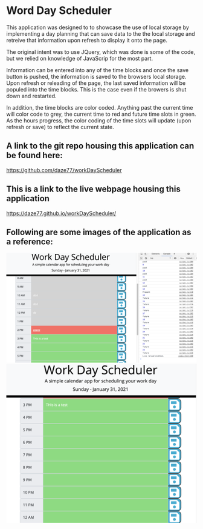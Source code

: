 # Word Day Scheduler


This application was designed to to showcase the use of local storage by implementing a day planning that can save data to the the local storage and retreive that information upon refresh to display it onto the page. 

The original intent was to use JQuery, which was done is some of the code, but we relied on knowledge of JavaScrip for the most part.

Information can be entered into any of the time blocks and once the save button is pushed, the information is saved to the browsers local storage.  Upon refresh or releading of the page, the last saved information will be populed into the time blocks.  This is the case even if the browers is shut down and restarted. 

In addition, the time blocks are color coded.  Anything past the current time will color code to grey, the current time to red and future time slots in green.  As the hours progress, the color coding of the time slots will update (upon refresh or save) to reflect the current state.


## __A link to the git repo housing this application can be found here:__
https://github.com/daze77/workDayScheduler

## __This is a link to the live webpage housing this application__
https://daze77.github.io/workDayScheduler/


## __Following are some images of the application as a reference:__

![Work Day Scheduler 1 - Console Log](/Assets/images/WDSCL.png)
![Work Day Scheduler 2 - No console log](/Assets/images/WDS.png)
